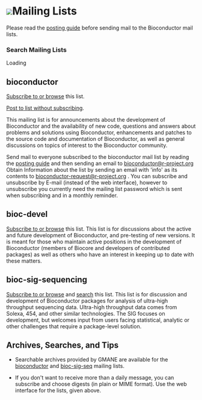 <script src="http://www.google.com/jsapi" type="text/javascript"></script>
<link rel="stylesheet" href="http://www.google.com/cse/style/look/default.css" type="text/css" />

# ![](/images/icons/help.gif)Mailing Lists #

Please read the [posting guide][5] before sending mail to the
Bioconductor mail lists.

### Search Mailing Lists
<div id="cse" style="width: 100%;">Loading</div>
<script type="text/javascript">
  google.load('search', '1', {language : 'en'});
  google.setOnLoadCallback(function() {
    var customSearchControl = new google.search.CustomSearchControl('017744773928675644276:6ko94t64bqi');
    customSearchControl.setResultSetSize(google.search.Search.FILTERED_CSE_RESULTSET);
    customSearchControl.draw('cse');
  }, true);
</script>


<a name="bioconductor"></a>
## bioconductor ##

[Subscribe to or browse][4] this list. 

[Post to list without subscribing](https://secure.bioconductor.org/mailform/).

This mailing list is for
announcements about the development of Bioconductor and the
availability of new code, questions and answers about problems and
solutions using Bioconductor, enhancements and patches to the source
code and documentation of Bioconductor, as well as general discussions
on topics of interest to the Bioconductor community.

Send mail to everyone subscribed to the bioconductor mail list by
reading the [posting guide][5] and then sending an email to
[bioconductor@r-project.org][6] Obtain Information about the list by
sending an email with 'info' as its contents to
[bioconductor-request@r-project.org][7] . You can subscribe and
unsubscribe by E-mail (instead of the web interface), however to
unsubscribe you currently need the mailing list password which is sent
when subscribing and in a monthly reminder.

<a name="bioc-devel"></a>
## bioc-devel ##

[Subscribe to or browse][8] this list.  This list is for discussions
about the active and future development of Bioconductor, and
pre-testing of new versions. It is meant for those who maintain active
positions in the development of Bioconductor (members of Biocore and
developers of contributed packages) as well as others who have an
interest in keeping up to date with these matters.

<a name="bioc-sig-sequencing"></a>
## bioc-sig-sequencing ##

[Subscribe to or browse][9] and [search][12] this list.  This list is
for discussion and development of Bioconductor packages for analysis
of ultra-high throughput sequencing data. Ultra-high throughput data
comes from Solexa, 454, and other similar technologies. The SIG
focuses on development, but welcomes input from users facing
statistical, analytic or other challenges that require a package-level
solution.


## Archives, Searches, and Tips ##

 - Searchable archives provided by GMANE are available for the
   [bioconductor][3] and [bioc-sig-seq][12] mailing lists.

 - If you don't want to receive more than a daily message, you can
   subscribe and choose digests (in plain or MIME format). Use the web
   interface for the lists, given above.


[3]: http://dir.gmane.org/gmane.science.biology.informatics.conductor
[4]: https://stat.ethz.ch/mailman/listinfo/bioconductor
[5]: /help/mailing-list/posting-guide/
[6]: mailto:bioconductor@r-project.org
[7]: mailto:bioconductor-request@r-project.org
[8]: https://stat.ethz.ch/mailman/listinfo/bioc-devel
[9]: https://stat.ethz.ch/mailman/listinfo/bioc-sig-sequencing
[12]: http://dir.gmane.org/gmane.comp.lang.r.sequencing
[14]: https://stat.ethz.ch/pipermail/bioc-sig-proteomics/
